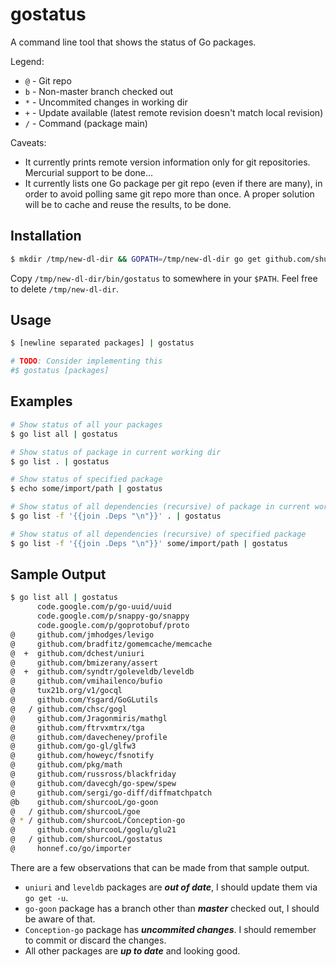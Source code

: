 gostatus
========

A command line tool that shows the status of Go packages.

Legend:

- `@` - Git repo
- `b` - Non-master branch checked out
- `*` - Uncommited changes in working dir
- `+` - Update available (latest remote revision doesn't match local revision)
- `/` - Command (package main)

Caveats:

- It currently prints remote version information only for git repositories. Mercurial support to be done...
- It currently lists one Go package per git repo (even if there are many), in order to avoid polling same git repo more than once. A proper solution will be to cache and reuse the results, to be done.

Installation
------------

```bash
$ mkdir /tmp/new-dl-dir && GOPATH=/tmp/new-dl-dir go get github.com/shurcooL/gostatus
```

Copy `/tmp/new-dl-dir/bin/gostatus` to somewhere in your `$PATH`. Feel free to delete `/tmp/new-dl-dir`.

Usage
-----

```bash
$ [newline separated packages] | gostatus

# TODO: Consider implementing this
#$ gostatus [packages]
```

Examples
--------

```bash
# Show status of all your packages
$ go list all | gostatus

# Show status of package in current working dir
$ go list . | gostatus

# Show status of specified package
$ echo some/import/path | gostatus

# Show status of all dependencies (recursive) of package in current working dir
$ go list -f '{{join .Deps "\n"}}' . | gostatus

# Show status of all dependencies (recursive) of specified package
$ go list -f '{{join .Deps "\n"}}' some/import/path | gostatus
```

Sample Output
-------------

```bash
$ go list all | gostatus
      code.google.com/p/go-uuid/uuid
      code.google.com/p/snappy-go/snappy
      code.google.com/p/goprotobuf/proto
@     github.com/jmhodges/levigo
@     github.com/bradfitz/gomemcache/memcache
@  +  github.com/dchest/uniuri
@     github.com/bmizerany/assert
@  +  github.com/syndtr/goleveldb/leveldb
@     github.com/vmihailenco/bufio
@     tux21b.org/v1/gocql
@     github.com/Ysgard/GoGLutils
@   / github.com/chsc/gogl
@     github.com/Jragonmiris/mathgl
@     github.com/ftrvxmtrx/tga
@     github.com/davecheney/profile
@     github.com/go-gl/glfw3
@     github.com/howeyc/fsnotify
@     github.com/pkg/math
@     github.com/russross/blackfriday
@     github.com/davecgh/go-spew/spew
@     github.com/sergi/go-diff/diffmatchpatch
@b    github.com/shurcooL/go-goon
@   / github.com/shurcooL/goe
@ * / github.com/shurcooL/Conception-go
@     github.com/shurcooL/goglu/glu21
@   / github.com/shurcooL/gostatus
@     honnef.co/go/importer
```

There are a few observations that can be made from that sample output.

- `uniuri` and `leveldb` packages are ***out of date***, I should update them via `go get -u`.
- `go-goon` package has a branch other than ***master*** checked out, I should be aware of that.
- `Conception-go` package has ***uncommited changes***. I should remember to commit or discard the changes.
- All other packages are ***up to date*** and looking good.
